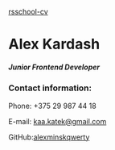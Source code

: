 [rsschool-cv](https://alexminskqwerty.github.io/rsschool-cv/cv "My CV on GitHub Pages")

# Alex Kardash
##### Junior Frontend Developer

### Contact information:

Phone: +375 29 987 44 18

E-mail: kaa.katek@gmail.com

GitHub:[alexminskqwerty](https://github.com/alexminskqwerty "github account")